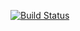 [![Build Status](https://travis-ci.org/mateuszwasowski/workshops-netguru-2015-december.svg?branch=master)](https://travis-ci.org/mateuszwasowski/workshops-netguru-2015-december)
